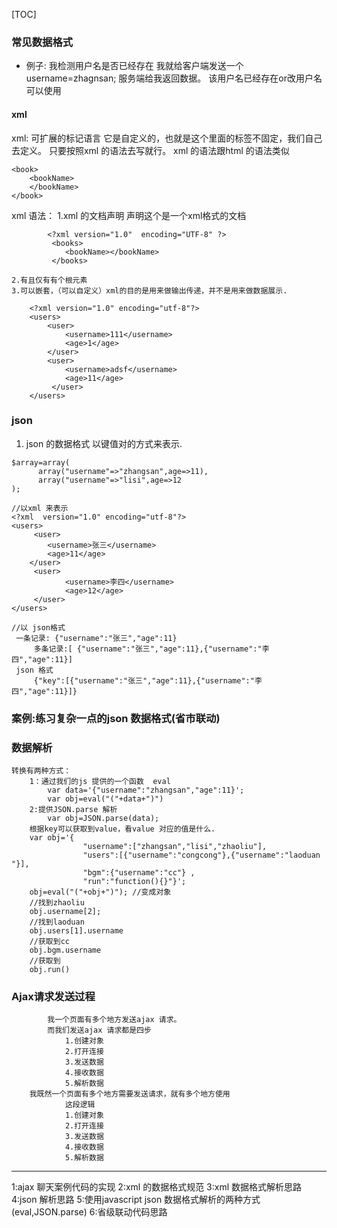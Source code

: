 [TOC]

### 常见数据格式

- 例子:
	 我检测用户名是否已经存在
			 我就给客户端发送一个  username=zhagnsan;
	 服务端给我返回数据。
			 该用户名已经存在or改用户名可以使用


#### xml

xml: 可扩展的标记语言
	它是自定义的，也就是这个里面的标签不固定，我们自己去定义。
	只要按照xml 的语法去写就行。 xml 的语法跟html 的语法类似
```
<book>
	<bookName>
	</bookName>
</book>
```

xml 语法：
	1.xml 的文档声明 声明这个是一个xml格式的文档

```
		<?xml version="1.0"  encoding="UTF-8" ?>
		 <books>
			<bookName></bookName>
		 </books>
```
	2.有且仅有有个根元素
	3.可以嵌套，（可以自定义）xml的目的是用来做输出传递，并不是用来做数据展示.

```
	<?xml version="1.0" encoding="utf-8"?>
	<users>
		<user>
			<username>111</username>
			<age>1</age>
		</user>
		<user>
			<username>adsf</username>
			<age>11</age>
		 </user>
	</users>
```
### json

1. json 的数据格式
	以键值对的方式来表示.

```
$array=array(
	  array("username"=>"zhangsan",age=>11),
	  array("username"=>"lisi",age=>12
);

```

```
//以xml 来表示
<?xml  version="1.0" encoding="utf-8"?>
<users>
	 <user>
		<username>张三</username>
		<age>11</age>
	</user>
	 <user>
			<username>李四</username>
			<age>12</age>
	 </user>
</users>
```

```
//以 json格式
 一条记录: {"username":"张三","age":11}
	 多条记录:[ {"username":"张三","age":11},{"username":"李四","age":11}]
 json 格式
	 {"key":[{"username":"张三","age":11},{"username":"李四","age":11}]}
```

### 案例:练习复杂一点的json 数据格式(省市联动)


### 数据解析

```
转换有两种方式：
	1：通过我们的js 提供的一个函数  eval
		var data='{"username":"zhangsan","age":11}';
		var obj=eval("("+data+")")
	2:提供JSON.parse 解析
		var obj=JSON.parse(data);
	根据key可以获取到value，看value 对应的值是什么.
	var obj='{
				"username":["zhangsan","lisi","zhaoliu"],
				"users":[{"username":"congcong"},{"username":"laoduan "}],
				"bgm":{"username":"cc"} ,
				"run":"function(){}"}';
	obj=eval("("+obj+")"); //变成对象
	//找到zhaoliu
	obj.username[2];
	//找到laoduan
	obj.users[1].username
	//获取到cc
	obj.bgm.username
	//获取到
	obj.run()
```
### Ajax请求发送过程
```
		我一个页面有多个地方发送ajax 请求。
		而我们发送ajax 请求都是四步
			1.创建对象
			2.打开连接
			3.发送数据
			4.接收数据
			5.解析数据
	我既然一个页面有多个地方需要发送请求，就有多个地方使用
			这段逻辑
			1.创建对象
			2.打开连接
			3.发送数据
			4.接收数据
			5.解析数据

```

***

1:ajax 聊天案例代码的实现
2:xml 的数据格式规范
3:xml 数据格式解析思路
4:json 解析思路
5:使用javascript json 数据格式解析的两种方式(eval,JSON.parse)
6:省级联动代码思路











